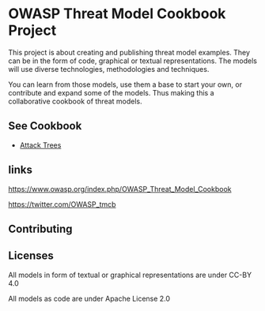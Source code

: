 # OWASP Threat Model Cookbook Project

This project is about creating and publishing threat model examples. They can be in the form of code, graphical or textual representations. The models will use diverse technologies, methodologies and techniques.

You can learn from those models, use them a base to start your own, or contribute and expand some of the models. Thus making this a collaborative cookbook of threat models.

## See Cookbook 

- [Attack Trees](Attack%20Tree)

## links

https://www.owasp.org/index.php/OWASP_Threat_Model_Cookbook

https://twitter.com/OWASP_tmcb

## Contributing

## Licenses

All models in form of textual or graphical representations are under CC-BY 4.0

All models as code are under Apache License 2.0

